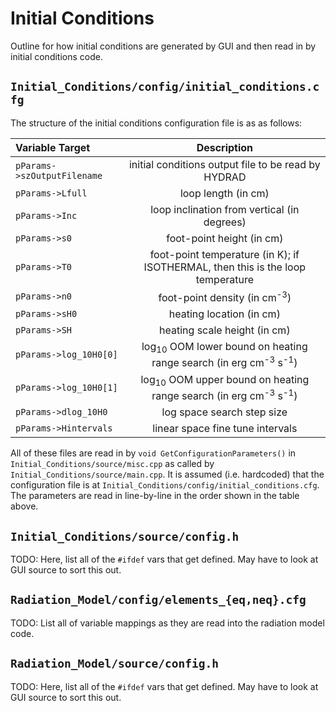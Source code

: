 # Initial Conditions
Outline for how initial conditions are generated by GUI and then read in by initial conditions code.
## `Initial_Conditions/config/initial_conditions.cfg`
The structure of the initial conditions configuration file is as as follows:

| Variable Target | Description |
|:--------------- |:-----------:|
| `pParams->szOutputFilename` | initial conditions output file to be read by HYDRAD |
| `pParams->Lfull`			  | loop length (in cm) 								|
| `pParams->Inc` 			  | loop inclination from vertical (in degrees) 		|
| `pParams->s0` | foot-point height (in cm) |
| `pParams->T0` | foot-point temperature (in K); if ISOTHERMAL, then this is the loop temperature |
| `pParams->n0` | foot-point density (in cm<sup>-3</sup>) |
| `pParams->sH0` | heating location (in cm) |
| `pParams->SH` | heating scale height (in cm) |
| `pParams->log_10H0[0]` | log<sub>10</sub> OOM lower bound on heating range search (in erg cm<sup>-3</sup> s<sup>-1</sup>) |
| `pParams->log_10H0[1]` | log<sub>10</sub> OOM upper bound on heating range search (in erg cm<sup>-3</sup> s<sup>-1</sup>) |
| `pParams->dlog_10H0` | log space search step size |
| `pParams->Hintervals` | linear space fine tune intervals |



All of these files are read in by `void GetConfigurationParameters()` in `Initial_Conditions/source/misc.cpp` as called by `Initial_Conditions/source/main.cpp`. It is assumed (i.e. hardcoded) that the configuration file is at `Initial_Conditions/config/initial_conditions.cfg`. The parameters are read in line-by-line in the order shown in the table above. 

## `Initial_Conditions/source/config.h`
TODO: Here, list all of the `#ifdef` vars that get defined. May have to look at GUI source to sort this out.
## `Radiation_Model/config/elements_{eq,neq}.cfg`
TODO: List all of variable mappings as they are read into the radiation model code.
## `Radiation_Model/source/config.h`
TODO: Here, list all of the `#ifdef` vars that get defined. May have to look at GUI source to sort this out.
